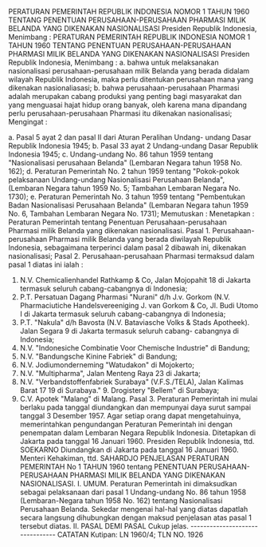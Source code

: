  PERATURAN PEMERINTAH REPUBLIK INDONESIA NOMOR 1 TAHUN 1960 TENTANG PENENTUAN PERUSAHAAN-PERUSAHAAN PHARMASI MILIK BELANDA YANG DIKENAKAN NASIONALISASI Presiden Republik Indonesia, Menimbang : PERATURAN PEMERINTAH REPUBLIK INDONESIA NOMOR 1 TAHUN 1960 TENTANG PENENTUAN PERUSAHAAN-PERUSAHAAN PHARMASI MILIK BELANDA YANG DIKENAKAN NASIONALISASI Presiden Republik Indonesia, Menimbang :
a. bahwa untuk melaksanakan nasionalisasi perusahaan-perusahaan milik Belanda yang berada didalam wilayah Republik Indonesia, maka perlu ditentukan perusahaan mana yang dikenakan nasionaliasasi;
b. bahwa perusahaan-perusahaan Pharmasi adalah merupakan cabang produksi yang penting bagi masyarakat dan yang menguasai hajat hidup orang banyak, oleh karena mana dipandang perlu perusahaan-perusahaan Pharmasi itu dikenakan nasionalisasi;
Mengingat :

a. Pasal 5 ayat 2 dan pasal II dari Aturan Peralihan Undang- undang Dasar Republik Indonesia 1945;
b. Pasal 33 ayat 2 Undang-undang Dasar Republik Indonesia 1945;
c. Undang-undang No. 86 tahun 1959 tentang "Nasionalisasi perusahaan Belanda" (Lembaran Negara tahun 1958 No. 162);
d. Peraturan Pemerintah No. 2 tahun 1959 tentang "Pokok-pokok pelaksanaan Undang-undang Nasionalisasi Perusahaan Belanda", (Lembaran Negara tahun 1959 No. 5; Tambahan Lembaran Negara No. 1730);
e. Peraturan Pemerintah No. 3 tahun 1959 tentang "Pembentukan Badan Nasionalisasi Perusahaan Belanda" (Lembaran Negara tahun 1959 No. 6, Tambahan Lembaran Negara No. 1731); Memutuskan : Menetapkan : Peraturan Pemerintah tentang Penentuan Perusahaan-perusahaan Pharmasi milik Belanda yang dikenakan nasionalisasi. Pasal 1. Perusahaan-perusahaan Pharmasi milik Belanda yang berada diwilayah Republik Indonesia, sebagaimana terperinci dalam pasal 2 dibawah ini, dikenakan nasionalisasi; Pasal 2. Perusahaan-perusahaan Pharmasi termaksud dalam pasal 1 diatas ini ialah :
1. N.V. Chemicalienhandel Rathkamp & Co, Jalan Mojopahit 18 di Jakarta termasuk seluruh cabang-cabangnya di Indonesia;
2. P.T. Persatuan Dagang Pharmasi "Nurani" d/h J.v. Gorkom (N.V. Pharmaciutiche Handelsvereeniging J. van Gorkom & Co, Jl. Budi Utomo I di Jakarta termasuk seluruh cabang-cabangnya di Indonesia;
3. P.T. "Nakula" d/h Bavosta (N.V. Bataviasche Volks & Stads Apotheek). Jalan Segara 9 di Jakarta termasuk seluruh cabang- cabangnya di Indonesia;
4. N.V. "Indonesiche Combinatie Voor Chemische Industrie" di Bandung;
5. N.V. "Bandungsche Kinine Fabriek" di Bandung;
6. N.V. Jodiumonderneming "Watudakon" di Mojokerto;
7. N.V. "Multipharma", Jalan Menteng Raya 23 di Jakarta;
8. N.V. "Verbandstoffenfabriek Surabaya" (V.F.S./TELA), Jalan Kalimas Barat 17 19 di Surabaya." 9. Drogistery "Bellem" di Surabaya;
10. C.V. Apotek "Malang" di Malang. Pasal 3. Peraturan Pemerintah ini mulai berlaku pada tanggal diundangkan dan mempunyai daya surut sampai tanggal 3 Desember 1957. Agar setiap orang dapat mengetahuinya, memerintahkan pengundangan Peraturan Pemerintah ini dengan penempatan dalam Lembaran Negara Republik Indonesia. Ditetapkan di Jakarta pada tanggal 16 Januari 1960. Presiden Republik Indonesia, ttd. SOEKARNO Diundangkan di Jakarta pada tanggal 16 Januari 1960. Menteri Kehakiman, ttd. SAHARDJO PENJELASAN PERATURAN PEMERINTAH No 1 TAHUN 1960 tentang PENENTUAN PERUSAHAAN-PERUSAHAAN PHARMASI MILIK BELANDA YANG DIKENAKAN NASIONALISASI. I. UMUM. Peraturan Pemerintah ini dimaksudkan sebagai pelaksanaan dari pasal 1 Undang-undang No. 86 tahun 1958 (Lembaran-Negara tahun 1958 No. 162) tentang Nasionalisasi Perusahaan Belanda. Sekedar mengenai hal-hal yang diatas dapatlah secara langsung dihubungkan dengan maksud penjelasan atas pasal 1 tersebut diatas. II. PASAL DEMI PASAL Cukup jelas. -------------------------------- CATATAN Kutipan: LN 1960/4; TLN NO. 1926
